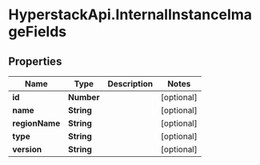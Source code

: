 # HyperstackApi.InternalInstanceImageFields

## Properties

Name | Type | Description | Notes
------------ | ------------- | ------------- | -------------
**id** | **Number** |  | [optional] 
**name** | **String** |  | [optional] 
**regionName** | **String** |  | [optional] 
**type** | **String** |  | [optional] 
**version** | **String** |  | [optional] 


